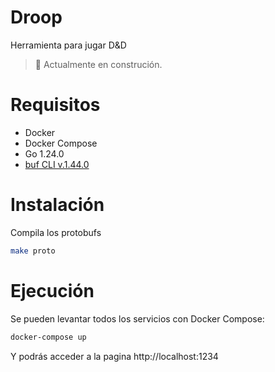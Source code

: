 # Droop

Herramienta para jugar D&D

> :construction: Actualmente en construción. 

# Requisitos

- Docker
- Docker Compose
- Go 1.24.0
- [buf CLI v.1.44.0](https://buf.build/docs/ecosystem/cli-overview)

# Instalación

Compila los protobufs

```bash
make proto
```

# Ejecución

Se pueden levantar todos los servicios con Docker Compose:

```sh
docker-compose up
```

Y podrás acceder a la pagina http://localhost:1234